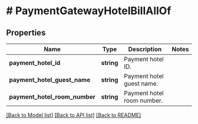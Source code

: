 # # PaymentGatewayHotelBillAllOf

## Properties

Name | Type | Description | Notes
------------ | ------------- | ------------- | -------------
**payment_hotel_id** | **string** | Payment hotel ID. |
**payment_hotel_guest_name** | **string** | Payment hotel guest name. |
**payment_hotel_room_number** | **string** | Payment hotel room number. |

[[Back to Model list]](../../README.md#models) [[Back to API list]](../../README.md#endpoints) [[Back to README]](../../README.md)
